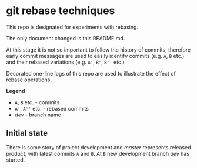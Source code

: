 # git rebase techniques

This repo is designated for experiments with rebasing.

The only document changed is this README.md.

At this stage it is not so important to follow
the history of commits, therefore early commit messages
are used to easily identify commits (e.g. `A`, `B` etc.) 
and their rebased variations (e.g. `A'`, `B'`, `B''` etc.)

Decorated one-line logs of this repo are used to illustrate
the effect of rebase operations.

**Legend**
 * `A`, `B` etc. - commits
 * `A'`, `A''` etc. - rebased commits
 * _dev_ - branch name

## Initial state

There is some story of project development and _master_ represents
released product, with latest commits `A` and `B`. At `B` new development
branch _dev_ has started.
